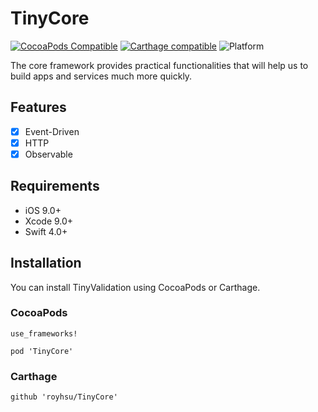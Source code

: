 # TinyCore

[![CocoaPods Compatible](https://img.shields.io/cocoapods/v/TinyCore.svg)](https://cocoapods.org)
[![Carthage compatible](https://img.shields.io/badge/Carthage-compatible-4BC51D.svg?style=flat)](https://github.com/Carthage/Carthage)
![Platform](https://img.shields.io/cocoapods/p/TinyComponent.svg?style=flat)

The core framework provides practical functionalities that will help us to build apps and services much more quickly.

## Features

- [x] Event-Driven
- [x] HTTP
- [x] Observable

## Requirements

- iOS 9.0+
- Xcode 9.0+
- Swift 4.0+

## Installation

You can install TinyValidation using CocoaPods or Carthage.

### CocoaPods

```
use_frameworks!

pod 'TinyCore'
```
### Carthage

```
github 'royhsu/TinyCore'
```
